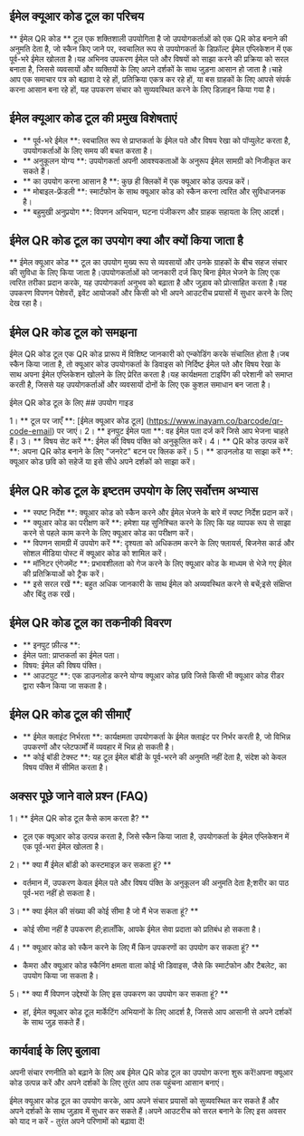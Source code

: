 ## ईमेल क्यूआर कोड टूल का परिचय

** ईमेल QR कोड ** टूल एक शक्तिशाली उपयोगिता है जो उपयोगकर्ताओं को एक QR कोड बनाने की अनुमति देता है, जो स्कैन किए जाने पर, स्वचालित रूप से उपयोगकर्ता के डिफ़ॉल्ट ईमेल एप्लिकेशन में एक पूर्व-भरे ईमेल खोलता है।यह अभिनव उपकरण ईमेल पते और विषयों को साझा करने की प्रक्रिया को सरल बनाता है, जिससे व्यवसायों और व्यक्तियों के लिए अपने दर्शकों के साथ जुड़ना आसान हो जाता है।चाहे आप एक समाचार पत्र को बढ़ावा दे रहे हों, प्रतिक्रिया एकत्र कर रहे हों, या बस ग्राहकों के लिए आपसे संपर्क करना आसान बना रहे हों, यह उपकरण संचार को सुव्यवस्थित करने के लिए डिज़ाइन किया गया है।

## ईमेल क्यूआर कोड टूल की प्रमुख विशेषताएं

- ** पूर्व-भरे ईमेल **: स्वचालित रूप से प्राप्तकर्ता के ईमेल पते और विषय रेखा को पॉप्युलेट करता है, उपयोगकर्ताओं के लिए समय की बचत करता है।
- ** अनुकूलन योग्य **: उपयोगकर्ता अपनी आवश्यकताओं के अनुरूप ईमेल सामग्री को निजीकृत कर सकते हैं।
- ** का उपयोग करना आसान है **: कुछ ही क्लिकों में एक क्यूआर कोड उत्पन्न करें।
- ** मोबाइल-फ्रेंडली **: स्मार्टफोन के साथ क्यूआर कोड को स्कैन करना त्वरित और सुविधाजनक है।
- ** बहुमुखी अनुप्रयोग **: विपणन अभियान, घटना पंजीकरण और ग्राहक सहायता के लिए आदर्श।

## ईमेल QR कोड टूल का उपयोग क्या और क्यों किया जाता है

** ईमेल क्यूआर कोड ** टूल का उपयोग मुख्य रूप से व्यवसायों और उनके ग्राहकों के बीच सहज संचार की सुविधा के लिए किया जाता है।उपयोगकर्ताओं को जानकारी दर्ज किए बिना ईमेल भेजने के लिए एक त्वरित तरीका प्रदान करके, यह उपयोगकर्ता अनुभव को बढ़ाता है और जुड़ाव को प्रोत्साहित करता है।यह उपकरण विपणन पेशेवरों, इवेंट आयोजकों और किसी को भी अपने आउटरीच प्रयासों में सुधार करने के लिए देख रहा है।

## ईमेल QR कोड टूल को समझना

ईमेल QR कोड टूल एक QR कोड प्रारूप में विशिष्ट जानकारी को एन्कोडिंग करके संचालित होता है।जब स्कैन किया जाता है, तो क्यूआर कोड उपयोगकर्ता के डिवाइस को निर्दिष्ट ईमेल पते और विषय रेखा के साथ अपना ईमेल एप्लिकेशन खोलने के लिए प्रेरित करता है।यह कार्यक्षमता टाइपिंग की परेशानी को समाप्त करती है, जिससे यह उपयोगकर्ताओं और व्यवसायों दोनों के लिए एक कुशल समाधान बन जाता है।

ईमेल QR कोड टूल के लिए ## उपयोग गाइड

1। ** टूल पर जाएँ **: [ईमेल क्यूआर कोड टूल] (https://www.inayam.co/barcode/qr-code-email) पर जाएं।
2। ** इनपुट ईमेल पता **: वह ईमेल पता दर्ज करें जिसे आप भेजना चाहते हैं।
3। ** विषय सेट करें **: ईमेल की विषय पंक्ति को अनुकूलित करें।
4। ** QR कोड उत्पन्न करें **: अपना QR कोड बनाने के लिए "जनरेट" बटन पर क्लिक करें।
5। ** डाउनलोड या साझा करें **: क्यूआर कोड छवि को सहेजें या इसे सीधे अपने दर्शकों को साझा करें।

## ईमेल QR कोड टूल के इष्टतम उपयोग के लिए सर्वोत्तम अभ्यास

- ** स्पष्ट निर्देश **: क्यूआर कोड को स्कैन करने और ईमेल भेजने के बारे में स्पष्ट निर्देश प्रदान करें।
- ** क्यूआर कोड का परीक्षण करें **: हमेशा यह सुनिश्चित करने के लिए कि यह व्यापक रूप से साझा करने से पहले काम करने के लिए क्यूआर कोड का परीक्षण करें।
- ** विपणन सामग्री में उपयोग करें **: दृश्यता को अधिकतम करने के लिए फ्लायर्स, बिजनेस कार्ड और सोशल मीडिया पोस्ट में क्यूआर कोड को शामिल करें।
- ** मॉनिटर एंगेजमेंट **: प्रभावशीलता को गेज करने के लिए क्यूआर कोड के माध्यम से भेजे गए ईमेल की प्रतिक्रियाओं को ट्रैक करें।
- ** इसे सरल रखें **: बहुत अधिक जानकारी के साथ ईमेल को अव्यवस्थित करने से बचें;इसे संक्षिप्त और बिंदु तक रखें।

## ईमेल QR कोड टूल का तकनीकी विवरण

- ** इनपुट फ़ील्ड **:
- ईमेल पता: प्राप्तकर्ता का ईमेल पता।
- विषय: ईमेल की विषय पंक्ति।
- ** आउटपुट **: एक डाउनलोड करने योग्य क्यूआर कोड छवि जिसे किसी भी क्यूआर कोड रीडर द्वारा स्कैन किया जा सकता है।

## ईमेल QR कोड टूल की सीमाएँ

- ** ईमेल क्लाइंट निर्भरता **: कार्यक्षमता उपयोगकर्ता के ईमेल क्लाइंट पर निर्भर करती है, जो विभिन्न उपकरणों और प्लेटफार्मों में व्यवहार में भिन्न हो सकती है।
- ** कोई बॉडी टेक्स्ट **: यह टूल ईमेल बॉडी के पूर्व-भरने की अनुमति नहीं देता है, संदेश को केवल विषय पंक्ति में सीमित करता है।

## अक्सर पूछे जाने वाले प्रश्न (FAQ)

1। ** ईमेल QR कोड टूल कैसे काम करता है? **
- टूल एक क्यूआर कोड उत्पन्न करता है, जिसे स्कैन किया जाता है, उपयोगकर्ता के ईमेल एप्लिकेशन में एक पूर्व-भरा ईमेल खोलता है।

2। ** क्या मैं ईमेल बॉडी को कस्टमाइज़ कर सकता हूं? **
- वर्तमान में, उपकरण केवल ईमेल पते और विषय पंक्ति के अनुकूलन की अनुमति देता है;शरीर का पाठ पूर्व-भरा नहीं हो सकता है।

3। ** क्या ईमेल की संख्या की कोई सीमा है जो मैं भेज सकता हूं? **
- कोई सीमा नहीं है उपकरण ही;हालाँकि, आपके ईमेल सेवा प्रदाता को प्रतिबंध हो सकता है।

4। ** क्यूआर कोड को स्कैन करने के लिए मैं किन उपकरणों का उपयोग कर सकता हूं? **
- कैमरा और क्यूआर कोड स्कैनिंग क्षमता वाला कोई भी डिवाइस, जैसे कि स्मार्टफोन और टैबलेट, का उपयोग किया जा सकता है।

5। ** क्या मैं विपणन उद्देश्यों के लिए इस उपकरण का उपयोग कर सकता हूं? **
- हां, ईमेल क्यूआर कोड टूल मार्केटिंग अभियानों के लिए आदर्श है, जिससे आप आसानी से अपने दर्शकों के साथ जुड़ सकते हैं।

## कार्यवाई के लिए बुलावा

अपनी संचार रणनीति को बढ़ाने के लिए अब ईमेल QR कोड टूल का उपयोग करना शुरू करें!अपना क्यूआर कोड उत्पन्न करें और अपने दर्शकों के लिए तुरंत आप तक पहुंचना आसान बनाएं।

ईमेल क्यूआर कोड टूल का उपयोग करके, आप अपने संचार प्रयासों को सुव्यवस्थित कर सकते हैं और अपने दर्शकों के साथ जुड़ाव में सुधार कर सकते हैं।अपने आउटरीच को सरल बनाने के लिए इस अवसर को याद न करें - तुरंत अपने परिणामों को बढ़ावा दें!